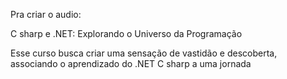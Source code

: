 Pra criar o audio:

C sharp e .NET: Explorando o Universo da Programação

Esse curso busca criar uma sensação de vastidão e descoberta, associando o aprendizado do .NET C sharp a uma jornada
